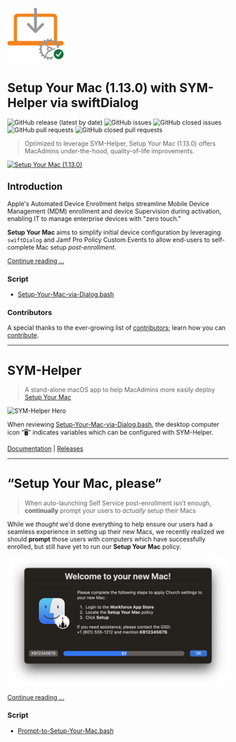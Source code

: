  [<img alt="Setup Your Mac (1.13.0)" src="images/SYM_icon.png" width="128" />](https://snelson.us/sym)
 
 # Setup Your Mac (1.13.0) with SYM-Helper via swiftDialog

![GitHub release (latest by date)](https://img.shields.io/github/v/release/dan-snelson/Setup-Your-Mac?display_name=tag) ![GitHub issues](https://img.shields.io/github/issues-raw/dan-snelson/Setup-Your-Mac) ![GitHub closed issues](https://img.shields.io/github/issues-closed-raw/dan-snelson/Setup-Your-Mac) ![GitHub pull requests](https://img.shields.io/github/issues-pr-raw/dan-snelson/Setup-Your-Mac) ![GitHub closed pull requests](https://img.shields.io/github/issues-pr-closed-raw/dan-snelson/Setup-Your-Mac)

> Optimized to leverage SYM-Helper, Setup Your Mac (1.13.0) offers MacAdmins under-the-hood, quality-of-life improvements.

[<img alt="Setup Your Mac (1.13.0)" src="images/SYM-Helper_SYM-1.13.0.png" />](https://snelson.us/sym)

## Introduction

Apple's Automated Device Enrollment helps streamline Mobile Device Management (MDM) enrollment and device Supervision during activation, enabling IT to manage enterprise devices with "zero touch."

**Setup Your Mac** aims to simplify initial device configuration by leveraging `swiftDialog` and Jamf Pro Policy Custom Events to allow end-users to self-complete Mac setup _post-enrollment_.

[Continue reading …](https://snelson.us/sym)

### Script
- [Setup-Your-Mac-via-Dialog.bash](Setup-Your-Mac-via-Dialog.bash)

### Contributors
A special thanks to the ever-growing list of [contributors](CONTRIBUTORS.md); learn how you can [contribute](CONTRIBUTING.md).

---

# SYM-Helper

> A stand-alone macOS app to help MacAdmins more easily deploy [Setup Your Mac](https://snelson.us/sym)

![SYM-Helper Hero](images/SYM-Helper-Hero.png)

When reviewing [Setup-Your-Mac-via-Dialog.bash](Setup-Your-Mac-via-Dialog.bash), the desktop computer icon &ldquo;🖥&rdquo; indicates variables which can be configured with SYM-Helper.

[Documentation](https://snelson.us/sym-helper) | [Releases](https://github.com/BIG-RAT/SYM-Helper/releases)

---

# &ldquo;Setup Your Mac, please&rdquo;

> When auto-launching Self Service post-enrollment isn't enough, **continually** prompt your users to _actually_ setup their Macs

While we _thought_ we'd done everything to help ensure our users had a seamless experience in setting up their new Macs, we recently realized we should **prompt** those users with computers which have successfully enrolled, but still have yet to run our **Setup Your Mac** policy.

[<img alt="Setup Your Mac, please" src="images/Setup_Your_Mac_please.png" />](https://snelson.us/2022/07/setup-your-mac-please/)

[Continue reading …](https://snelson.us/2022/07/setup-your-mac-please/)

### Script
- [Prompt-to-Setup-Your-Mac.bash](Prompt-to-Setup-Your-Mac.bash)